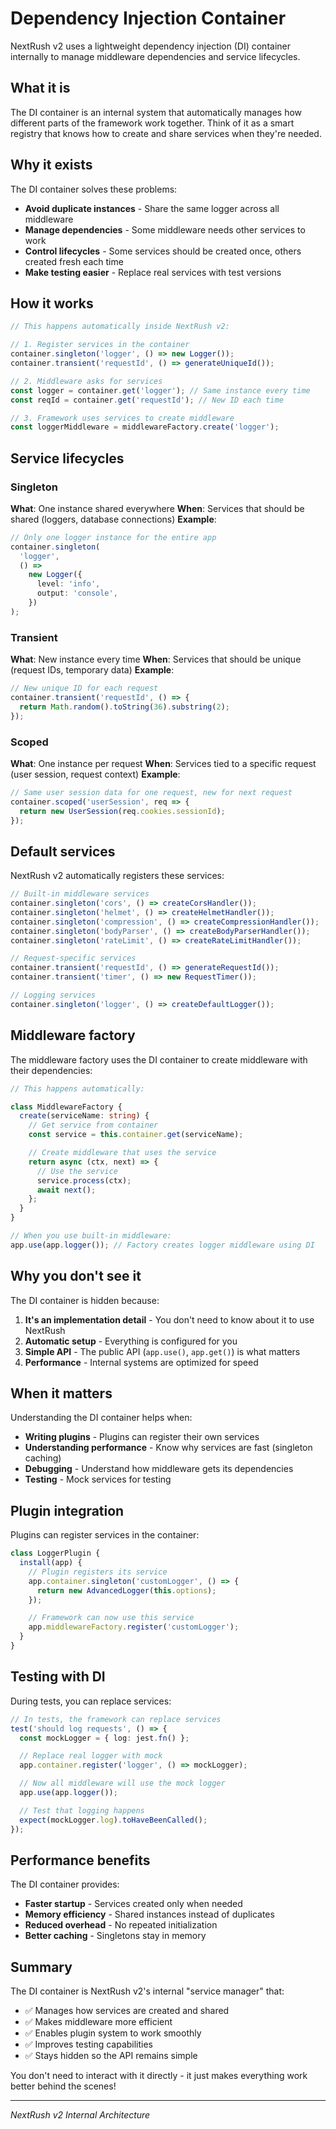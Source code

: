 # Dependency Injection Container

NextRush v2 uses a lightweight dependency injection (DI) container internally to manage middleware dependencies and service lifecycles.

## What it is

The DI container is an internal system that automatically manages how different parts of the framework work together. Think of it as a smart registry that knows how to create and share services when they're needed.

## Why it exists

The DI container solves these problems:

- **Avoid duplicate instances** - Share the same logger across all middleware
- **Manage dependencies** - Some middleware needs other services to work
- **Control lifecycles** - Some services should be created once, others created fresh each time
- **Make testing easier** - Replace real services with test versions

## How it works

```typescript
// This happens automatically inside NextRush v2:

// 1. Register services in the container
container.singleton('logger', () => new Logger());
container.transient('requestId', () => generateUniqueId());

// 2. Middleware asks for services
const logger = container.get('logger'); // Same instance every time
const reqId = container.get('requestId'); // New ID each time

// 3. Framework uses services to create middleware
const loggerMiddleware = middlewareFactory.create('logger');
```

## Service lifecycles

### Singleton

**What**: One instance shared everywhere
**When**: Services that should be shared (loggers, database connections)
**Example**:

```typescript
// Only one logger instance for the entire app
container.singleton(
  'logger',
  () =>
    new Logger({
      level: 'info',
      output: 'console',
    })
);
```

### Transient

**What**: New instance every time
**When**: Services that should be unique (request IDs, temporary data)
**Example**:

```typescript
// New unique ID for each request
container.transient('requestId', () => {
  return Math.random().toString(36).substring(2);
});
```

### Scoped

**What**: One instance per request
**When**: Services tied to a specific request (user session, request context)
**Example**:

```typescript
// Same user session data for one request, new for next request
container.scoped('userSession', req => {
  return new UserSession(req.cookies.sessionId);
});
```

## Default services

NextRush v2 automatically registers these services:

```typescript
// Built-in middleware services
container.singleton('cors', () => createCorsHandler());
container.singleton('helmet', () => createHelmetHandler());
container.singleton('compression', () => createCompressionHandler());
container.singleton('bodyParser', () => createBodyParserHandler());
container.singleton('rateLimit', () => createRateLimitHandler());

// Request-specific services
container.transient('requestId', () => generateRequestId());
container.transient('timer', () => new RequestTimer());

// Logging services
container.singleton('logger', () => createDefaultLogger());
```

## Middleware factory

The middleware factory uses the DI container to create middleware with their dependencies:

```typescript
// This happens automatically:

class MiddlewareFactory {
  create(serviceName: string) {
    // Get service from container
    const service = this.container.get(serviceName);

    // Create middleware that uses the service
    return async (ctx, next) => {
      // Use the service
      service.process(ctx);
      await next();
    };
  }
}

// When you use built-in middleware:
app.use(app.logger()); // Factory creates logger middleware using DI
```

## Why you don't see it

The DI container is hidden because:

1. **It's an implementation detail** - You don't need to know about it to use NextRush
2. **Automatic setup** - Everything is configured for you
3. **Simple API** - The public API (`app.use()`, `app.get()`) is what matters
4. **Performance** - Internal systems are optimized for speed

## When it matters

Understanding the DI container helps when:

- **Writing plugins** - Plugins can register their own services
- **Understanding performance** - Know why services are fast (singleton caching)
- **Debugging** - Understand how middleware gets its dependencies
- **Testing** - Mock services for testing

## Plugin integration

Plugins can register services in the container:

```typescript
class LoggerPlugin {
  install(app) {
    // Plugin registers its service
    app.container.singleton('customLogger', () => {
      return new AdvancedLogger(this.options);
    });

    // Framework can now use this service
    app.middlewareFactory.register('customLogger');
  }
}
```

## Testing with DI

During tests, you can replace services:

```typescript
// In tests, the framework can replace services
test('should log requests', () => {
  const mockLogger = { log: jest.fn() };

  // Replace real logger with mock
  app.container.register('logger', () => mockLogger);

  // Now all middleware will use the mock logger
  app.use(app.logger());

  // Test that logging happens
  expect(mockLogger.log).toHaveBeenCalled();
});
```

## Performance benefits

The DI container provides:

- **Faster startup** - Services created only when needed
- **Memory efficiency** - Shared instances instead of duplicates
- **Reduced overhead** - No repeated initialization
- **Better caching** - Singletons stay in memory

## Summary

The DI container is NextRush v2's internal "service manager" that:

- ✅ Manages how services are created and shared
- ✅ Makes middleware more efficient
- ✅ Enables plugin system to work smoothly
- ✅ Improves testing capabilities
- ✅ Stays hidden so the API remains simple

You don't need to interact with it directly - it just makes everything work better behind the scenes!

---

_NextRush v2 Internal Architecture_
